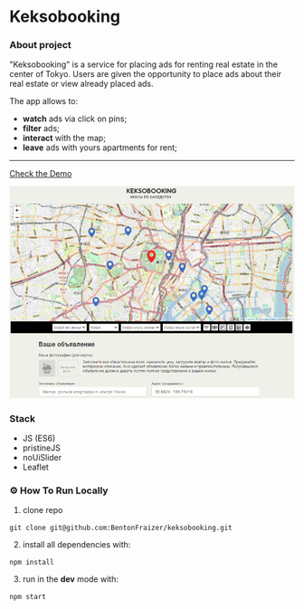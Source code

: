# Keksobooking

### About project

"Keksobooking" is a service for placing ads for renting real estate in the center of Tokyo. 
Users are given the opportunity to place ads about their real estate or view already placed ads.

The app allows to:

- **watch** ads via click on pins;
- **filter** ads;
- **interact** with the map;
- **leave** ads with yours apartments for rent; 

---
[Check the Demo](https://external.ink?to=/bentonfraizer.github.io/keksobooking/)

<img src="https://github.com/BentonFraizer/704309-keksobooking-25/blob/master/.github/workflows/keksobooking.png" width="769" />

### Stack
- JS (ES6)
- pristineJS
- noUiSlider
- Leaflet

### ⚙️ How To Run Locally

1. clone repo
```
git clone git@github.com:BentonFraizer/keksobooking.git
```
2. install all dependencies with:
```
npm install
```
3. run in the **dev** mode with:
```
npm start
```
